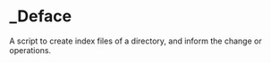 _Deface
=======

A script to create index files of a directory, and inform the change or operations.
